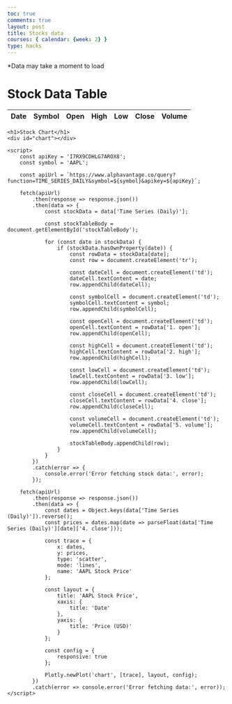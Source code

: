 ```yaml
---
toc: true
comments: true
layout: post
title: Stocks data
courses: { calendar: {week: 2} }
type: hacks
--- 
```


<html>
<head>
    <title>Stock Data Table</title>
    <script src="https://cdn.plot.ly/plotly-latest.min.js"></script>
</head>
<body>
    <a>*Data may take a moment to load</a>
    <h1>Stock Data Table</h1>
    <table id="stockTable">
        <thead>
            <tr>
                <th>Date</th>
                <th>Symbol</th>
                <th>Open</th>
                <th>High</th>
                <th>Low</th>
                <th>Close</th>
                <th>Volume</th>
            </tr>
        </thead>
        <tbody id="stockTableBody">
            <!-- Stock data will be populated here -->
        </tbody>
    </table>

    <h1>Stock Chart</h1>
    <div id="chart"></div>

    <script>
        const apiKey = 'I7RX9CDHLG7AROX8';
        const symbol = 'AAPL'; 

        const apiUrl = `https://www.alphavantage.co/query?function=TIME_SERIES_DAILY&symbol=${symbol}&apikey=${apiKey}`;

        fetch(apiUrl)
            .then(response => response.json())
            .then(data => {
                const stockData = data['Time Series (Daily)'];

                const stockTableBody = document.getElementById('stockTableBody');

                for (const date in stockData) {
                    if (stockData.hasOwnProperty(date)) {
                        const rowData = stockData[date];
                        const row = document.createElement('tr');

                        const dateCell = document.createElement('td');
                        dateCell.textContent = date;
                        row.appendChild(dateCell);

                        const symbolCell = document.createElement('td');
                        symbolCell.textContent = symbol;
                        row.appendChild(symbolCell);

                        const openCell = document.createElement('td');
                        openCell.textContent = rowData['1. open'];
                        row.appendChild(openCell);

                        const highCell = document.createElement('td');
                        highCell.textContent = rowData['2. high'];
                        row.appendChild(highCell);

                        const lowCell = document.createElement('td');
                        lowCell.textContent = rowData['3. low'];
                        row.appendChild(lowCell);

                        const closeCell = document.createElement('td');
                        closeCell.textContent = rowData['4. close'];
                        row.appendChild(closeCell);

                        const volumeCell = document.createElement('td');
                        volumeCell.textContent = rowData['5. volume'];
                        row.appendChild(volumeCell);

                        stockTableBody.appendChild(row);
                    }
                }
            })
            .catch(error => {
                console.error('Error fetching stock data:', error);
            });

        fetch(apiUrl)
            .then(response => response.json())
            .then(data => {
                const dates = Object.keys(data['Time Series (Daily)']).reverse();
                const prices = dates.map(date => parseFloat(data['Time Series (Daily)'][date]['4. close']));
                
                const trace = {
                    x: dates,
                    y: prices,
                    type: 'scatter',
                    mode: 'lines',
                    name: 'AAPL Stock Price'
                };
                
                const layout = {
                    title: 'AAPL Stock Price',
                    xaxis: {
                        title: 'Date'
                    },
                    yaxis: {
                        title: 'Price (USD)'
                    }
                };
                
                const config = {
                    responsive: true
                };
                
                Plotly.newPlot('chart', [trace], layout, config);
            })
            .catch(error => console.error('Error fetching data:', error));
    </script>
</body>
</html>
